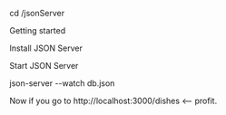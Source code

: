 cd /jsonServer

Getting started

Install JSON Server

Start JSON Server

json-server --watch db.json

Now if you go to http://localhost:3000/dishes  <-- profit.
